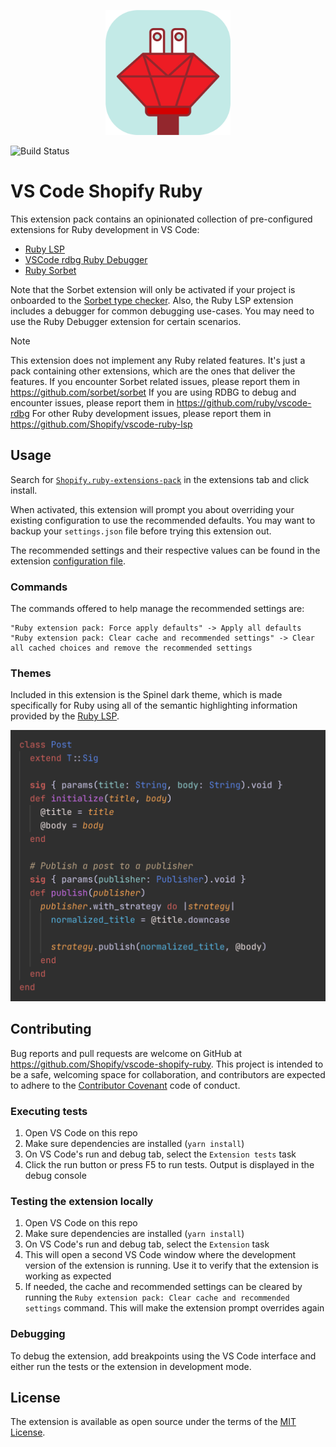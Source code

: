 <p align="center">
  <img alt="Ruby extensions pack logo" width="200" src="https://github.com/Shopify/vscode-shopify-ruby/raw/HEAD/icon.png" />
</p>

![Build Status](https://github.com/Shopify/vscode-shopify-ruby/workflows/CI/badge.svg)

# VS Code Shopify Ruby

This extension pack contains an opinionated collection of pre-configured extensions for Ruby development in VS Code:

- [Ruby LSP](https://marketplace.visualstudio.com/items?itemName=Shopify.ruby-lsp)
- [VSCode rdbg Ruby Debugger](https://marketplace.visualstudio.com/items?itemName=koichisasada.vscode-rdbg)
- [Ruby Sorbet](https://marketplace.visualstudio.com/items?itemName=sorbet.sorbet-vscode-extension)

Note that the Sorbet extension will only be activated if your project is onboarded to the [Sorbet type checker](https://sorbet.org/). Also, the Ruby LSP extension includes a debugger for common debugging use-cases. You may need to use the Ruby Debugger extension for certain scenarios.

> [!NOTE]
> This extension does not implement any Ruby related features. It's just a pack containing other extensions, which are
> the ones that deliver the features.
> If you encounter Sorbet related issues, please report them in https://github.com/sorbet/sorbet
> If you are using RDBG to debug and encounter issues, please report them in https://github.com/ruby/vscode-rdbg
> For other Ruby development issues, please report them in https://github.com/Shopify/vscode-ruby-lsp

## Usage

Search for
[`Shopify.ruby-extensions-pack`](https://marketplace.visualstudio.com/items?itemName=Shopify.ruby-extensions-pack) in
the extensions tab and click install.

When activated, this extension will prompt you about overriding your existing configuration to use the recommended defaults.
You may want to backup your `settings.json` file before trying this extension out.

The recommended settings and their respective values can be found
in the extension [configuration file](https://github.com/Shopify/vscode-shopify-ruby/blob/main/src/configuration.ts#L10).

### Commands

The commands offered to help manage the recommended settings are:

```
"Ruby extension pack: Force apply defaults" -> Apply all defaults
"Ruby extension pack: Clear cache and recommended settings" -> Clear all cached choices and remove the recommended settings
```

### Themes

Included in this extension is the Spinel dark theme, which is made specifically for Ruby using all of the semantic
highlighting information provided by the [Ruby LSP](https://github.com/Shopify/ruby-lsp).

<p align="center">
  <img alt="Example code highlighted with the Spinel theme" src="https://github.com/Shopify/vscode-shopify-ruby/raw/HEAD/extras/spinel.png" />
</p>

## Contributing

Bug reports and pull requests are welcome on GitHub at https://github.com/Shopify/vscode-shopify-ruby.
This project is intended to be a safe, welcoming space for collaboration, and contributors
are expected to adhere to the
[Contributor Covenant](https://github.com/Shopify/vscode-shopify-ruby/blob/main/CODE_OF_CONDUCT.md)
code of conduct.

### Executing tests

1. Open VS Code on this repo
2. Make sure dependencies are installed (`yarn install`)
3. On VS Code's run and debug tab, select the `Extension tests` task
4. Click the run button or press F5 to run tests. Output is displayed in the debug console

### Testing the extension locally

1. Open VS Code on this repo
2. Make sure dependencies are installed (`yarn install`)
3. On VS Code's run and debug tab, select the `Extension` task
4. This will open a second VS Code window where the development version of the extension is running. Use it to verify
   that the extension is working as expected
5. If needed, the cache and recommended settings can be cleared by running the
   `Ruby extension pack: Clear cache and recommended settings` command. This will make the extension prompt overrides again

### Debugging

To debug the extension, add breakpoints using the VS Code interface and either run the tests or the extension in
development mode.

## License

The extension is available as open source under the terms of the
[MIT License](https://github.com/Shopify/vscode-shopify-ruby/blob/main/LICENSE.txt).
